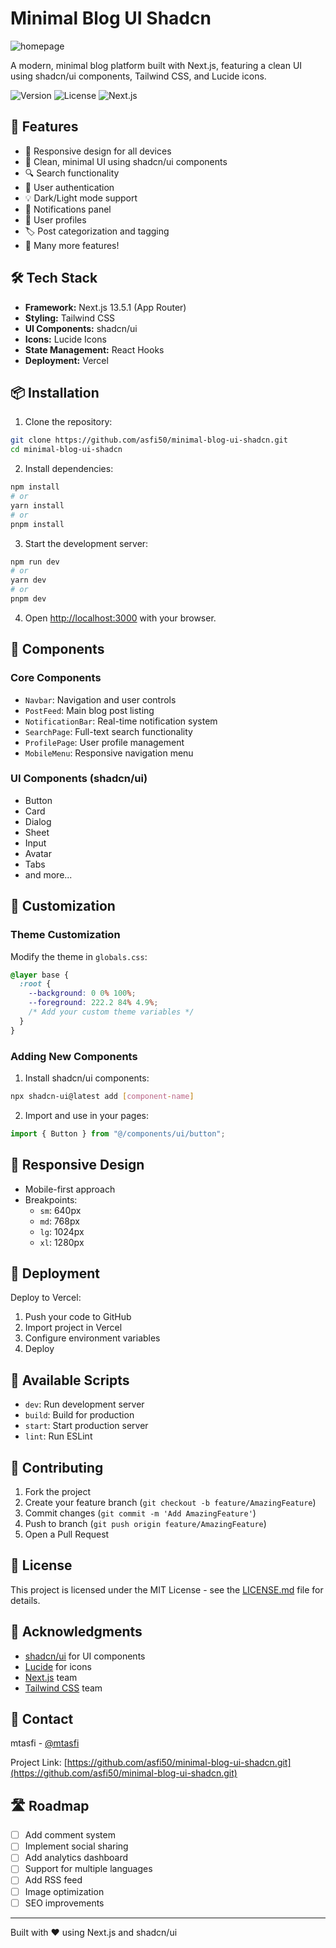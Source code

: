 # Minimal Blog UI Shadcn
![homepage](https://github.com/user-attachments/assets/0e65ec13-1958-45e1-a1ee-00f74ed4226e)

A modern, minimal blog platform built with Next.js, featuring a clean UI using shadcn/ui components, Tailwind CSS, and Lucide icons.

![Version](https://img.shields.io/badge/version-1.0.0-blue.svg)
![License](https://img.shields.io/badge/license-MIT-green.svg)
![Next.js](https://img.shields.io/badge/Next.js-13.5.1-black)

## 🌟 Features

- 📱 Responsive design for all devices
- 🎨 Clean, minimal UI using shadcn/ui components
- 🔍 Search functionality
- 👤 User authentication
- 💡 Dark/Light mode support
- 🔔 Notifications panel
- 👥 User profiles
- 🏷️ Post categorization and tagging
- 📝 Many more features!

## 🛠️ Tech Stack

- **Framework:** Next.js 13.5.1 (App Router)
- **Styling:** Tailwind CSS
- **UI Components:** shadcn/ui
- **Icons:** Lucide Icons
- **State Management:** React Hooks
- **Deployment:** Vercel

## 📦 Installation

1. Clone the repository:
```bash
git clone https://github.com/asfi50/minimal-blog-ui-shadcn.git
cd minimal-blog-ui-shadcn
```

2. Install dependencies:
```bash
npm install
# or
yarn install
# or
pnpm install
```

3. Start the development server:
```bash
npm run dev
# or
yarn dev
# or
pnpm dev
```

4. Open [http://localhost:3000](http://localhost:3000) with your browser.


## 🧩 Components

### Core Components

- `Navbar`: Navigation and user controls
- `PostFeed`: Main blog post listing
- `NotificationBar`: Real-time notification system
- `SearchPage`: Full-text search functionality
- `ProfilePage`: User profile management
- `MobileMenu`: Responsive navigation menu

### UI Components (shadcn/ui)

- Button
- Card
- Dialog
- Sheet
- Input
- Avatar
- Tabs
- and more...

## 🎨 Customization

### Theme Customization

Modify the theme in `globals.css`:

```css
@layer base {
  :root {
    --background: 0 0% 100%;
    --foreground: 222.2 84% 4.9%;
    /* Add your custom theme variables */
  }
}
```

### Adding New Components

1. Install shadcn/ui components:
```bash
npx shadcn-ui@latest add [component-name]
```

2. Import and use in your pages:
```typescript
import { Button } from "@/components/ui/button";
```

## 📱 Responsive Design

- Mobile-first approach
- Breakpoints:
  - `sm`: 640px
  - `md`: 768px
  - `lg`: 1024px
  - `xl`: 1280px


## 🚀 Deployment

Deploy to Vercel:

1. Push your code to GitHub
2. Import project in Vercel
3. Configure environment variables
4. Deploy


## 📝 Available Scripts

- `dev`: Run development server
- `build`: Build for production
- `start`: Start production server
- `lint`: Run ESLint

## 🤝 Contributing

1. Fork the project
2. Create your feature branch (`git checkout -b feature/AmazingFeature`)
3. Commit changes (`git commit -m 'Add AmazingFeature'`)
4. Push to branch (`git push origin feature/AmazingFeature`)
5. Open a Pull Request

## 📄 License

This project is licensed under the MIT License - see the [LICENSE.md](LICENSE.md) file for details.

## 🙏 Acknowledgments

- [shadcn/ui](https://ui.shadcn.com) for UI components
- [Lucide](https://lucide.dev) for icons
- [Next.js](https://nextjs.org) team
- [Tailwind CSS](https://tailwindcss.com) team

## 📧 Contact

mtasfi - [@mtasfi](https://linkedin.com/in/mtasfi)

Project Link: [https://github.com/asfi50/minimal-blog-ui-shadcn.git](https://github.com/asfi50/minimal-blog-ui-shadcn.git)

## 🛣️ Roadmap

- [ ] Add comment system
- [ ] Implement social sharing
- [ ] Add analytics dashboard
- [ ] Support for multiple languages
- [ ] Add RSS feed
- [ ] Image optimization
- [ ] SEO improvements

---

Built with ❤️ using Next.js and shadcn/ui
